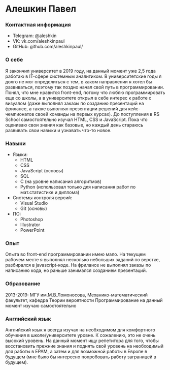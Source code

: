 
# Алешкин Павел

### Контактная информация
* Telegram: @aleshkin
* VK: vk.com/aleshkinpaul
* GitHub: github.com/aleshkinpaul/

### О себе
Я закончил университет в 2019 году, на данный момент уже 2,5 года работаю в IT-сфере системным аналитиком. 
В университетские годы я долго не мог определиться с тем, в каком направлении я хотел бы развиваться, поэтому так поздно начал свой путь в программировании.
Понял, что мне нравится front-end, потому что люблю программировать еще со школы, а в университете открыл в себе интерес к работе с визуалом (даже выполнял заказы по созданию презентаций на фрилансе, а также выполнял презентации решений для кейс-чемпионатов своей команды на первых курсах).
До поступления в RS School самостоятельно изучал HTML, CSS и JavaScript. Пока что оцениваю свои знания как базовые, но каждый день стараюсь развивать свои навыки и узнавать что-то новое.

### Навыки
- Языки:
	- HTML
	- CSS
	- JavaScript (основы)
	- SQL
	- C (на уровне написания алгоритмов)
	- Python (использовал только для написания работ по мат.статистике и диплома)
- Системы контроля версий:
	- Visual Studio
	- Git (основы)
- ПО:
	- Photoshop
	- Illustrator
	- PowerPoint

### Опыт
Опыта во front-end программировании имею мало. На текущем рабочем месте я выполнял несколько небольших заданий по верстке, разбирался в javascript-коде. На фрилансе не выполнял заказы по написанию кода, но раньше занимался созданием презентаций.

### Образование
2013-2019: МГУ им.М.В.Ломоносова, Механико-математический факультет, кафедра Теории вероятности
Программирование на данный момент изучаю самостоятельно

### Английский язык
Английский язык я всегда изучал на необходимом для комфортного обучения в школе/университете уровне. К сожалению, это не очень высокий уровень. На данный момент ищу репетитора для того, чтобы восстановить прежние знания и поднять свой уровень на необходимый для работы в EPAM, а затем и для возможной работы в Европе в будущем (мне было бы интересно попробовать работу заграницей в будущем).
